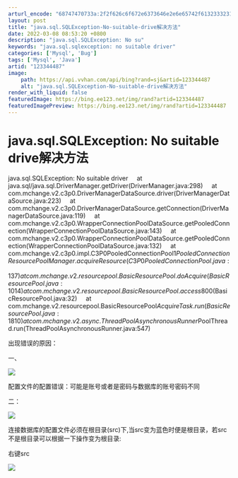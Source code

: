 ```yaml
---
arturl_encode: "68747470733a:2f2f626c6f672e6373646e2e6e65742f61323332313132332f:61727469636c652f64657461696c732f313233333434343837"
layout: post
title: "java.sql.SQLException-No-suitable-drive解决方法"
date: 2022-03-08 08:53:20 +0800
description: "java.sql.SQLException: No su"
keywords: "java.sql.sqlexception: no suitable driver"
categories: ['Mysql', 'Bug']
tags: ['Mysql', 'Java']
artid: "123344487"
image:
    path: https://api.vvhan.com/api/bing?rand=sj&artid=123344487
    alt: "java.sql.SQLException-No-suitable-drive解决方法"
render_with_liquid: false
featuredImage: https://bing.ee123.net/img/rand?artid=123344487
featuredImagePreview: https://bing.ee123.net/img/rand?artid=123344487
---
```


# java.sql.SQLException: No suitable drive解决方法

java.sql.SQLException: No suitable driver     at java.sql/java.sql.DriverManager.getDriver(DriverManager.java:298)     at com.mchange.v2.c3p0.DriverManagerDataSource.driver(DriverManagerDataSource.java:223)     at com.mchange.v2.c3p0.DriverManagerDataSource.getConnection(DriverManagerDataSource.java:119)     at com.mchange.v2.c3p0.WrapperConnectionPoolDataSource.getPooledConnection(WrapperConnectionPoolDataSource.java:143)     at com.mchange.v2.c3p0.WrapperConnectionPoolDataSource.getPooledConnection(WrapperConnectionPoolDataSource.java:132)     at com.mchange.v2.c3p0.impl.C3P0PooledConnectionPool$1PooledConnectionResourcePoolManager.acquireResource(C3P0PooledConnectionPool.java:137)     at com.mchange.v2.resourcepool.BasicResourcePool.doAcquire(BasicResourcePool.java:1014)     at com.mchange.v2.resourcepool.BasicResourcePool.access$800(BasicResourcePool.java:32)     at com.mchange.v2.resourcepool.BasicResourcePool$AcquireTask.run(BasicResourcePool.java:1810)     at com.mchange.v2.async.ThreadPoolAsynchronousRunner$PoolThread.run(ThreadPoolAsynchronousRunner.java:547)

出现错误的原因：

一、

![](https://i-blog.csdnimg.cn/blog_migrate/42bfaaf79f906decf52cea9b58953dbd.png)

配置文件的配置错误：可能是账号或者是密码与数据库的账号密码不同

二：

![](https://i-blog.csdnimg.cn/blog_migrate/b1b476450783243a29a0c8b5ac58d963.png)

连接数据库的配置文件必须在根目录(src)下,当src变为蓝色时便是根目录，若src不是根目录可以根据一下操作变为根目录:

右键src

![](https://i-blog.csdnimg.cn/blog_migrate/8f0ff3375280c32b5016ee662516c999.png)